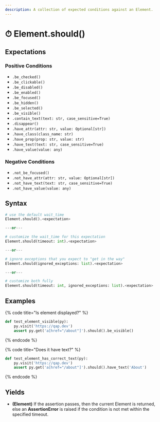 ```yaml
---
description: A collection of expected conditions against an Element.
---
```


# ⏱ Element.should()

## Expectations

### Positive Conditions

* `.be_checked()`
* `.be_clickable()`
* `.be_disabled()`
* `.be_enabled()`
* `.be_focused()`
* `.be_hidden()`
* `.be_selected()`
* `.be_visible()`
* `.contain_text(text: str, case_sensitive=True)`
* `.disappear()`
* `.have_attr(attr: str, value: Optional[str])`
* `.have_class(class_name: str)`
* `.have_prop(prop: str, value: str)`
* `.have_text(text: str, case_sensitive=True)`
* `.have_value(value: any)`

### Negative Conditions

* `.not_be_focused()`
* `.not_have_attr(attr: str, value: Optional[str])`
* `.not_have_text(text: str, case_sensitive=True)`
* `.not_have_value(value: any)`



## Syntax

```python
# use the default wait_time
Element.should().<expectation>

---or---

# customize the wait_time for this expectation
Element.should(timeout: int).<expectation>

---or---

# ignore exceptions that you expect to "get in the way"
Element.should(ignored_exceptions: list).<expectation>

---or---

# customize both fully
Element.should(timeout: int, ignored_exceptions: list).<expectation>
```

## Examples

{% code title="Is element displayed?" %}
```python
def test_element_visible(py):
    py.visit('https://qap.dev')
    assert py.get('a[href="/about"]').should().be_visible()
```
{% endcode %}

{% code title="Does it have text?" %}
```python
def test_element_has_correct_text(py):
    py.visit('https://qap.dev')
    assert py.get('a[href="/about"]').should().have_text('About')
```
{% endcode %}

## Yields

* **(Element)** If the assertion passes, then the current Element is returned, else an **AssertionError** is raised if the condition is not met within the specified timeout.

